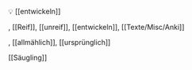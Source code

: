 💡 [[entwickeln]]

, [[Reif]], [[unreif]], [[entwickeln]], [[Texte/Misc/Anki]]

, [[allmählich]], [[ursprünglich]]

[[Säugling]]